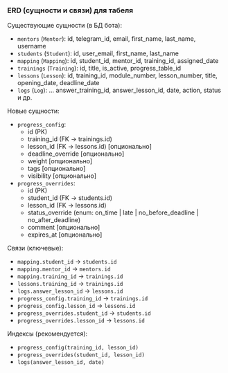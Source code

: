 ### ERD (сущности и связи) для табеля

Существующие сущности (в БД бота):
- `mentors` (`Mentor`): id, telegram_id, email, first_name, last_name, username
- `students` (`Student`): id, user_email, first_name, last_name
- `mapping` (`Mapping`): id, student_id, mentor_id, training_id, assigned_date
- `trainings` (`Training`): id, title, is_active, progress_table_id
- `lessons` (`Lesson`): id, training_id, module_number, lesson_number, title, opening_date, deadline_date
- `logs` (`Log`): ... answer_training_id, answer_lesson_id, date, action, status и др.

Новые сущности:
- `progress_config`:
  - id (PK)
  - training_id (FK → trainings.id)
  - lesson_id (FK → lessons.id) [опционально]
  - deadline_override [опционально]
  - weight [опционально]
  - tags [опционально]
  - visibility [опционально]
- `progress_overrides`:
  - id (PK)
  - student_id (FK → students.id)
  - lesson_id (FK → lessons.id)
  - status_override (enum: on_time | late | no_before_deadline | no_after_deadline)
  - comment [опционально]
  - expires_at [опционально]

Связи (ключевые):
- `mapping.student_id` → `students.id`
- `mapping.mentor_id` → `mentors.id`
- `mapping.training_id` → `trainings.id`
- `lessons.training_id` → `trainings.id`
- `logs.answer_lesson_id` → `lessons.id`
- `progress_config.training_id` → `trainings.id`
- `progress_config.lesson_id` → `lessons.id`
- `progress_overrides.student_id` → `students.id`
- `progress_overrides.lesson_id` → `lessons.id`

Индексы (рекомендуется):
- `progress_config(training_id, lesson_id)`
- `progress_overrides(student_id, lesson_id)`
- `logs(answer_lesson_id, date)`
